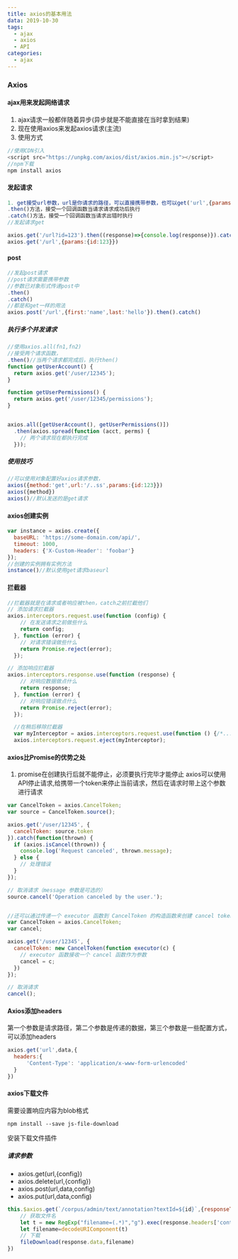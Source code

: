 ```yaml
---
title: axios的基本用法
data: 2019-10-30
tags: 
  - ajax 
  - axios 
  - API
categories: 
  - ajax
---
```

### Axios

#### ajax用来发起网络请求

1. ajax请求一般都伴随着异步(异步就是不能直接在当时拿到结果)
2. 现在使用axios来发起axios请求(主流)
3. 使用方式

```javascript
//使用CDN引入
<script src="https://unpkg.com/axios/dist/axios.min.js"></script>
//npm下载
npm install axios
```

#### 发起请求

```javascript
1. get接受url参数，url是你请求的路径，可以直接携带参数，也可以get('url',{params:{}})接受一个对象，对象有一个params属性，属性里面有你要携带的参数
.then()方法，接受一个回调函数当请求请求成功后执行
.catch()方法，接受一个回调函数当请求出错时执行
//发起请求get

axios.get('/url?id=123').then((response)=>{console.log(response)}).catch((error)=>{console.log(error)})
axios.get('/url',{params:{id:123}})
```

#### post

```javascript
//发起post请求
//post请求需要携带参数  
//参数已对象形式传递post中
.then()
.catch()
//都是和get一样的用法
axios.post('/url',{first:'name',last:'hello'}).then().catch()
```

##### 执行多个并发请求

```javascript
//使用axios.all(fn1,fn2)
//接受两个请求函数，
.then()//当两个请求都完成后，执行then()
function getUserAccount() {
  return axios.get('/user/12345');
}

function getUserPermissions() {
  return axios.get('/user/12345/permissions');
}


axios.all([getUserAccount(), getUserPermissions()])
  .then(axios.spread(function (acct, perms) {
    // 两个请求现在都执行完成
  }));
```

##### 使用技巧

```javascript
//可以使用对象配置好axios请求参数，
axios({method:'get',url:'/..ss',params:{id:123}})
axios({method})
axios()//默认发送的是get请求
```

#### axios创建实例

```javascript
var instance = axios.create({
  baseURL: 'https://some-domain.com/api/',
  timeout: 1000,
  headers: {'X-Custom-Header': 'foobar'}
});
//创建的实例拥有实例方法
instance()//默认使用get请求baseurl
```

#### 拦截器

```javascript
//拦截器就是在请求或者响应被then，catch之前拦截他们
// 添加请求拦截器
axios.interceptors.request.use(function (config) {
    // 在发送请求之前做些什么
    return config;
  }, function (error) {
    // 对请求错误做些什么
    return Promise.reject(error);
  });

// 添加响应拦截器
axios.interceptors.response.use(function (response) {
    // 对响应数据做点什么
    return response;
  }, function (error) {
    // 对响应错误做点什么
    return Promise.reject(error);
  });

  //在稍后移除拦截器
  var myInterceptor = axios.interceptors.request.use(function () {/*...*/});
  axios.interceptors.request.eject(myInterceptor);

```

#### axios比Promise的优势之处

1. promise在创建执行后就不能停止，必须要执行完毕才能停止
axios可以使用API停止请求,给携带一个token来停止当前请求，然后在请求时带上这个参数进行请求

```javascript
var CancelToken = axios.CancelToken;
var source = CancelToken.source();

axios.get('/user/12345', {
  cancelToken: source.token
}).catch(function(thrown) {
  if (axios.isCancel(thrown)) {
    console.log('Request canceled', thrown.message);
  } else {
    // 处理错误
  }
});

// 取消请求（message 参数是可选的）
source.cancel('Operation canceled by the user.');


//还可以通过传递一个 executor 函数到 CancelToken 的构造函数来创建 cancel token：
var CancelToken = axios.CancelToken;
var cancel;

axios.get('/user/12345', {
  cancelToken: new CancelToken(function executor(c) {
    // executor 函数接收一个 cancel 函数作为参数
    cancel = c;
  })
});

// 取消请求
cancel();
```

#### Axios添加headers

第一个参数是请求路径，第二个参数是传递的数据，第三个参数是一些配置方式，可以添加headers

```javascript
axios.get('url',data,{
  headers:{
      'Content-Type': 'application/x-www-form-urlencoded'
  }
})
```

#### axios下载文件

需要设置响应内容为blob格式

```shell
npm install --save js-file-download
```

安装下载文件插件

##### 请求参数

* axios.get(url,{config})
* axios.delete(url,{config})
* axios.post(url,data,config)
* axios.put(url,data,config)

```javascript
this.$axios.get(`/corpus/admin/text/annotation?textId=${id}`,{responseType:'blob'}).then(response => {
    // 获取文件名
    let t = new RegExp("filename=(.*)","g").exec(response.headers['content-disposition'])[1];
    let filename=decodeURIComponent(t)
    // 下载
    fileDownload(response.data,filename)
})
```
